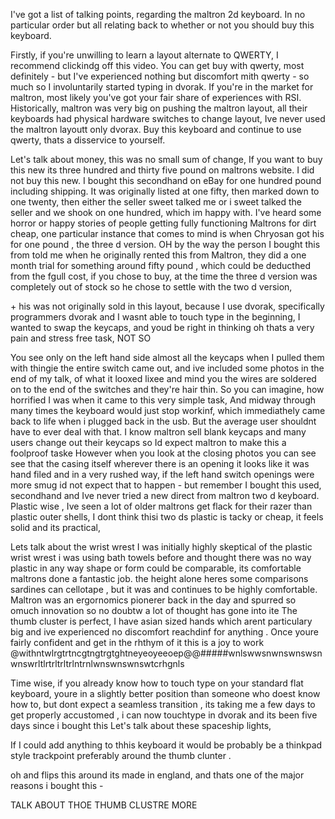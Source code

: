 I've got a list of talking points, regarding the maltron 2d keyboard. In no particular order but all relating back to whether or not you should buy this keyboard.

Firstly, if you're unwilling to learn a layout alternate to QWERTY, I recommend clickindg off this video. You can get buy with qwerty, most definitely - but I've experienced nothing but discomfort mith qwerty - so much so I involuntarily started typing in dvorak. If you're in the market for maltron, most likely you've got your fair share of experiences with RSI. Historically, maltron was very big on pushing the maltron layout, all their keyboards had physical hardware switches to change layout, Ive never used the maltron layoutt only dvorax. Buy this keyboard and continue to use qwerty, thats a disservice to yourself.

Let's talk about money, this was no small sum of change, If you want to buy this new its three hundred and thirty five pound on maltrons website. I did not buy this new. I bought this secondhand on eBay for one hundred pound including shipping. It was originally listed at one fifty, then marked down to one twenty, then either the seller sweet talked me or i sweet talked the seller and we shook on one hundred, which im happy with. I've heard some horror or happy stories of people getting fully functioning Maltrons for dirt cheap, one particular instance  that comes to mind is when Chryosan got his for one pound , the three d version. OH by the way the person I bought this from told me when he originally rented this from Maltron, they did a one month trial for something around fifty pound , which could be deducthed from the fgull cost, if you chose to buy, at the time the three d version was completely out of stock so he chose to settle with the two d version, 

<F7>+<F11>
his was not originally sold in this layout, because I use dvorak, specifically programmers dvorak and I wasnt able to touch type in the beginning, I wanted to swap the keycaps, and youd be right in thinking oh thats a very pain and stress free task, NOT SO

You see only on the left hand side almost all the keycaps when I pulled them with thingie the entire switch came out, and ive included some photos in the end of my talk, of what it looxed lixee and mind you the wires are soldered on to the end of the switches and they're hair thin. So you can imagine, how horrified I was when it came to this very simple task, And midway through many times the keyboard would just stop workinf, which immediathely came back to life when i plugged back in the usb. But the average user shouldnt have  to ever deal with that. I know maltron sell blank keycaps and many users change out their keycaps so Id expect maltron to make this a foolproof taske However when you look at the closing photos you can see see that the casing itself wherever there is an opening it looks like it was hand filed and in a very rushed way, if the left hand switch openings were more smug id not expect that to happen - but remember I bought this used, secondhand and Ive never tried a new direct from maltron two d keyboard. Plastic wise , Ive seen a lot of older maltrons get flack for their razer than plastic outer shells, I dont think thisi two ds plastic is tacky or cheap, it feels solid and its practical,

Lets talk about the wrist wrest I was initially highly skeptical of the plastic wrist wrest i was using bath towels before and thought there was no way plastic in any way shape or form could be comparable, its comfortable maltrons done a fantastic job. the height alone heres some comparisons sardines can cellotape , but it was and continues to be highly comfortable. Maltron was an ergornomics pionerer back in the day and spurred so omuch innovation so no doubtw a lot of thought has gone into ite The thumb cluster is perfect, I have asian sized hands which arent particulary big and ive experienced no discomfort reachdinf for anything . Once youre fairly confident and get in the rhthym of it this  is a joy to work @withntwlrgtrtncgtngtrgtghtneyeoyeeoep@@#####wnlswwsnwnswnswsnwnswrltlrtrltrltrlntrnlwnswnswnswtcrhgnls

Time wise, if you already know how to touch type on your standard flat keyboard, youre in a slightly better position than someone who doest know how to, but dont expect a seamless transition , its taking me a few days to get properly accustomed , i can now touchtype in dvorak and its been five days since i bought  this 
Let's talk about these spaceship lights,

If I could add anything to thhis keyboard it would be probably be a thinkpad style trackpoint preferably around the thumb clunter .

oh and flips this around its made in england, and thats one of the major reasons i bought this - 

TALK ABOUT THOE THUMB CLUSTRE MORE
